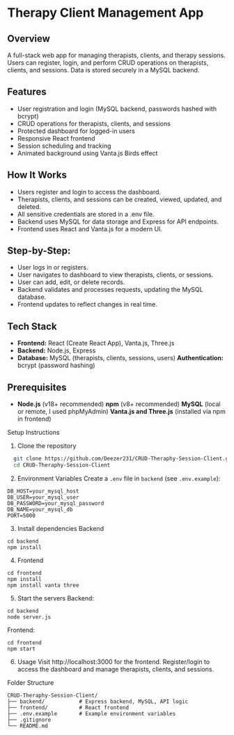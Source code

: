 # Therapy Client Management App

## Overview
A full-stack web app for managing therapists, clients, and therapy sessions. Users can register, login, and perform CRUD operations on therapists, clients, and sessions. Data is stored securely in a MySQL backend.

## Features
- User registration and login (MySQL backend, passwords hashed with bcrypt)
- CRUD operations for therapists, clients, and sessions
- Protected dashboard for logged-in users
- Responsive React frontend
- Session scheduling and tracking
- Animated background using Vanta.js Birds effect

## How It Works
- Users register and login to access the dashboard.
- Therapists, clients, and sessions can be created, viewed, updated, and deleted.
- All sensitive credentials are stored in a .env file.
- Backend uses MySQL for data storage and Express for API endpoints.
- Frontend uses React and Vanta.js for a modern UI.

## Step-by-Step: 
- User logs in or registers.
- User navigates to dashboard to view therapists, clients, or sessions.
- User can add, edit, or delete records.
- Backend validates and processes requests, updating the MySQL database.
- Frontend updates to reflect changes in real time.

## Tech Stack
- **Frontend:** React (Create React App), Vanta.js, Three.js
- **Backend:** Node.js, Express
- **Database:** MySQL (therapists, clients, sessions, users)
**Authentication:** bcrypt (password hashing)

## Prerequisites
- **Node.js** (v18+ recommended)
**npm** (v8+ recommended)
**MySQL** (local or remote, I used phpMyAdmin)
**Vanta.js and Three.js** (installed via npm in frontend)

Setup Instructions
1. Clone the repository
```bash
  git clone https://github.com/Deezer231/CRUD-Theraphy-Session-Client.git
  cd CRUD-Theraphy-Session-Client
```

2. Environment Variables
Create a `.env` file in `backend` (see `.env.example`):
```
DB_HOST=your_mysql_host
DB_USER=your_mysql_user
DB_PASSWORD=your_mysql_password
DB_NAME=your_mysql_db
PORT=5000
```
3. Install dependencies
Backend
```
cd backend
npm install
```
4. Frontend
```
cd frontend
npm install
npm install vanta three
```
5. Start the servers
Backend:
```
cd backend
node server.js
```
Frontend:
```
cd frontend
npm start
```
6. Usage
Visit http://localhost:3000 for the frontend.
Register/login to access the dashboard and manage therapists, clients, and sessions.

Folder Structure
```
CRUD-Theraphy-Session-Client/
├── backend/           # Express backend, MySQL, API logic
├── frontend/          # React frontend
├── .env.example       # Example environment variables
├── .gitignore
└── README.md
```
